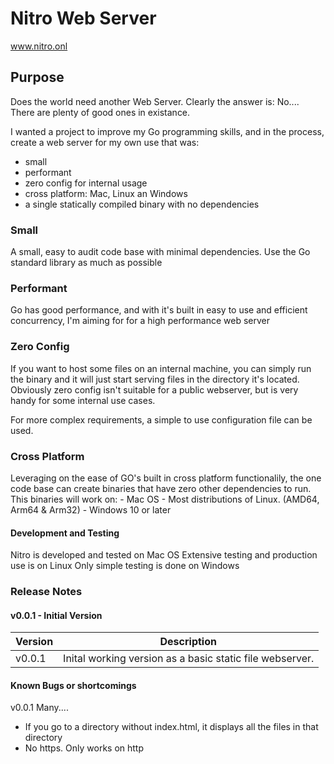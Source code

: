 # Nitro Web Server
www.nitro.onl

## Purpose
Does the world need another Web Server.
Clearly the answer is: No....  There are plenty of good ones in existance.

I wanted a project to improve my Go programming skills, and in the process, create a web server for my own use that was:
- small
- performant
- zero config for internal usage
- cross platform: Mac, Linux an Windows
- a single statically compiled binary with no dependencies


### Small
A small, easy to audit code base with minimal dependencies. Use the Go standard library as much as possible

### Performant
Go has good performance, and with it's built in easy to use and efficient concurrency, I'm aiming for for a high performance web server

### Zero Config
If you want to host some files on an internal machine, you can simply run the binary and it will just start serving files in the directory it's located. 
Obviously zero config isn't suitable for a public webserver, but is very handy for some internal use cases.

For more complex requirements, a simple to use configuration file can be used.

### Cross Platform
Leveraging on the ease of GO's built in cross platform functionalily, the one code base can create binaries that have zero other dependencies to run.
This binaries will work on:
    - Mac OS
    - Most distributions of Linux. (AMD64, Arm64 & Arm32)
    - Windows 10 or later

#### Development and Testing
Nitro is developed and tested on Mac OS
Extensive testing and production use is on Linux
Only simple testing is done on Windows


### Release Notes

#### v0.0.1 - Initial Version
| Version | Description |
| ------- | ----------- |
| v0.0.1  | Inital working version as a basic static file webserver. |


#### Known Bugs or shortcomings

v0.0.1
Many....
- If you go to a directory without index.html, it displays all the files in that directory
- No https. Only works on http
